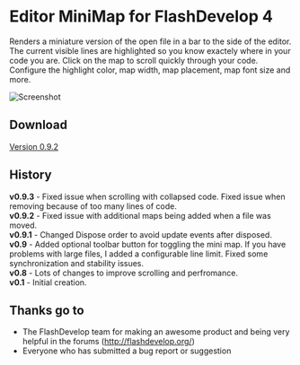 # Editor MiniMap for FlashDevelop 4

Renders a miniature version of the open file in a bar to the side of the editor. The current visible lines are highlighted so you know exactely where in your code you are. Click on the map to scroll quickly through your code. Configure the highlight color, map width, map placement, map font size and more.

![Screenshot](http://dl.dropbox.com/u/3917850/images/editorminimap.png)

## Download
[Version 0.9.2](http://goo.gl/csLeF)

## History
**v0.9.3** - Fixed issue when scrolling with collapsed code. Fixed issue when removing because of too many lines of code.  
**v0.9.2** - Fixed issue with additional maps being added when a file was moved.  
**v0.9.1** - Changed Dispose order to avoid update events after disposed.  
**v0.9** - Added optional toolbar button for toggling the mini map. If you have problems with large files, I added a configurable line limit. Fixed some synchronization and stability issues.  
**v0.8** - Lots of changes to improve scrolling and perfromance.  
**v0.1** - Initial creation.  

## Thanks go to

- The FlashDevelop team for making an awesome product and being very helpful in the forums (http://flashdevelop.org/)
- Everyone who has submitted a bug report or suggestion
